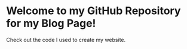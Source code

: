 # Welcome to my GitHub Repository for my Blog Page!
Check out the code I used to create my website. 
